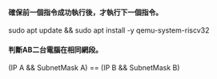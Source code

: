 #### 確保前一個指令成功執行後，才執行下一個指令。

sudo apt update && sudo apt install -y qemu-system-riscv32

#### 判斷AB二台電腦在相同網段。
(IP A && SubnetMask A) == (IP B && SubnetMask B)
